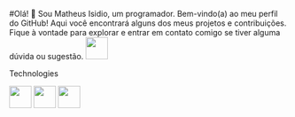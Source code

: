 #Olá! 👋
Sou Matheus Isidio, um programador. Bem-vindo(a) ao meu perfil do GitHub! Aqui você encontrará alguns dos meus projetos e contribuições. Fique à vontade para explorar e entrar em contato comigo se tiver alguma dúvida ou sugestão.
</n>
[<img src="https://cdn.jsdelivr.net/gh/devicons/devicon@latest/icons/linkedin/linkedin-original.svg" width="40" height="40"/>](https://www.linkedin.com/in/matheus-alves-7a9140230/)

Technologies

<img src="https://cdn.jsdelivr.net/gh/devicons/devicon@latest/icons/canva/canva-original.svg"  width="40" height="40"/>
<img src="https://cdn.jsdelivr.net/gh/devicons/devicon@latest/icons/css3/css3-original.svg"  width="40" height="40"/>
<img src="https://cdn.jsdelivr.net/gh/devicons/devicon@latest/icons/html5/html5-original.svg" width="40" height="40"/>

